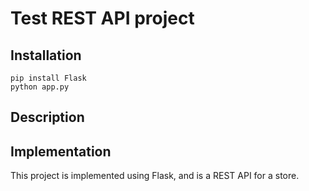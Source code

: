 # Test REST API project

## Installation
~~~
pip install Flask
python app.py
~~~

## Description

## Implementation
This project is implemented using Flask, and is a REST API for a store.
